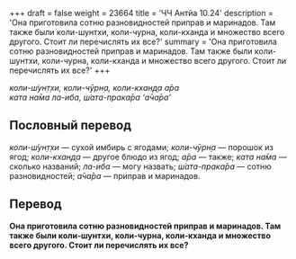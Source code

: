 +++
draft = false
weight = 23664
title = 'ЧЧ Антйа 10.24'
description = 'Она приготовила сотню разновидностей приправ и маринадов. Там также были коли-шунтхи, коли-чурна, коли-кханда и множество всего другого. Стоит ли перечислять их все?'
summary = 'Она приготовила сотню разновидностей приправ и маринадов. Там также были коли-шунтхи, коли-чурна, коли-кханда и множество всего другого. Стоит ли перечислять их все?'
+++

_коли-ш́ун̣т̣хи, коли-чӯрн̣а, коли-кхан̣д̣а а̄ра  
ката на̄ма ла-иба, ш́ата-прака̄ра ‘а̄ча̄ра’_

## Пословный перевод

_коли_\-_ш́ун̣т̣хи_ — сухой имбирь с ягодами; _коли_\-_чӯрн̣а_ — порошок из ягод; _коли_\-_кхан̣д̣а_ — другое блюдо из ягод; _а̄ра_ — также; _ката_ _на̄ма_ — сколько названий; _ла_\-_иба_ — могу назвать; _ш́ата_\-_прака̄ра_ — сотню разновидностей; _а̄ча̄ра_ — приправ и маринадов.

## Перевод

**Она приготовила сотню разновидностей приправ и маринадов. Там также были коли-шунтхи, коли-чурна, коли-кханда и множество всего другого. Стоит ли перечислять их все?**
